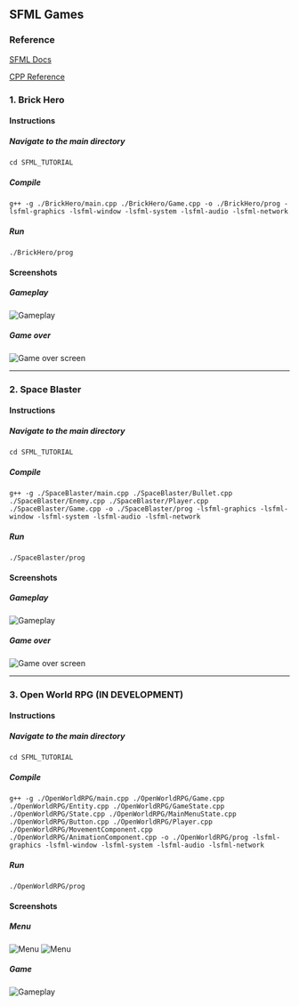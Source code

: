 ## SFML Games

### Reference

[SFML Docs](https://www.sfml-dev.org/documentation/2.5.1/annotated.php)

[CPP Reference](https://en.cppreference.com/w/)

### 1. Brick Hero

#### Instructions

##### Navigate to the main directory
`cd SFML_TUTORIAL`

##### Compile
`g++ -g ./BrickHero/main.cpp ./BrickHero/Game.cpp -o ./BrickHero/prog -lsfml-graphics -lsfml-window -lsfml-system -lsfml-audio -lsfml-network`

##### Run
`./BrickHero/prog`

#### Screenshots

##### Gameplay
![Gameplay](./screenshots/BrickHero.png)

##### Game over
![Game over screen](./screenshots/BrickHero2.png)

---

### 2. Space Blaster

#### Instructions

##### Navigate to the main directory
`cd SFML_TUTORIAL`

##### Compile
`g++ -g ./SpaceBlaster/main.cpp ./SpaceBlaster/Bullet.cpp ./SpaceBlaster/Enemy.cpp ./SpaceBlaster/Player.cpp ./SpaceBlaster/Game.cpp -o ./SpaceBlaster/prog -lsfml-graphics -lsfml-window -lsfml-system -lsfml-audio -lsfml-network`

##### Run
`./SpaceBlaster/prog`

#### Screenshots

##### Gameplay
![Gameplay](./screenshots/SpaceBlaster.png)

##### Game over
![Game over screen](./screenshots/SpaceBlaster2.png)

---

### 3. Open World RPG (IN DEVELOPMENT)

#### Instructions

##### Navigate to the main directory
`cd SFML_TUTORIAL`

##### Compile
`g++ -g ./OpenWorldRPG/main.cpp ./OpenWorldRPG/Game.cpp ./OpenWorldRPG/Entity.cpp ./OpenWorldRPG/GameState.cpp ./OpenWorldRPG/State.cpp ./OpenWorldRPG/MainMenuState.cpp ./OpenWorldRPG/Button.cpp ./OpenWorldRPG/Player.cpp ./OpenWorldRPG/MovementComponent.cpp ./OpenWorldRPG/AnimationComponent.cpp -o ./OpenWorldRPG/prog -lsfml-graphics -lsfml-window -lsfml-system -lsfml-audio -lsfml-network`

##### Run
`./OpenWorldRPG/prog`

#### Screenshots

##### Menu
![Menu](./screenshots/OpenWorldRPG.png)
![Menu](./screenshots/OpenWorldRPG3.png)

##### Game
![Gameplay](./screenshots/OpenWorldRPG2.png)
